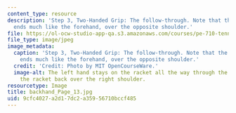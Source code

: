 ```yaml
---
content_type: resource
description: 'Step 3, Two-Handed Grip: The follow-through. Note that the racket here
  ends much like the forehand, over the opposite shoulder.'
file: https://ol-ocw-studio-app-qa.s3.amazonaws.com/courses/pe-710-tennis-spring-2007/9cfc4027a2d17dc2a35956710bccf485_backhand_Page_13.jpg
file_type: image/jpeg
image_metadata:
  caption: 'Step 3, Two-Handed Grip: The follow-through. Note that the racket here
    ends much like the forehand, over the opposite shoulder.'
  credit: 'Credit: Photo by MIT OpenCourseWare.'
  image-alt: The left hand stays on the racket all the way through the stroke, pulling
    the racket back over the right shoulder.
resourcetype: Image
title: backhand_Page_13.jpg
uid: 9cfc4027-a2d1-7dc2-a359-56710bccf485
---
```

